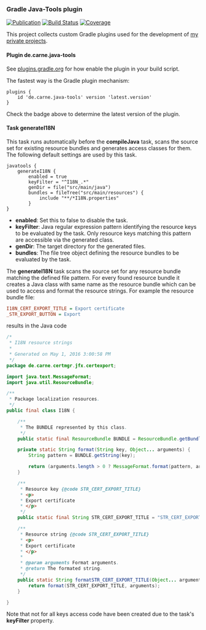 ### Gradle Java-Tools plugin
[![Publication](https://img.shields.io/maven-central/v/de.carne/gradle-java-plugin)](https://search.maven.org/artifact/de.carne/gradle-java-plugin)
[![Build Status](https://travis-ci.com/hdecarne/gradle-java-plugin.svg?branch=master)](https://travis-ci.com/hdecarne/gradle-java-plugin)
[![Coverage](https://sonarcloud.io/api/project_badges/measure?project=de.carne%3Ajava-gradle-plugins&metric=coverage)](https://sonarcloud.io/dashboard?id=de.carne%3Ajava-gradle-plugins)  

This project collects custom Gradle plugins used for the development of [my private projects](https://github.com/hdecarne/).

#### Plugin de.carne.java-tools
See [plugins.gradle.org](https://plugins.gradle.org/plugin/de.carne.java-tools) for how enable the plugin in your build script.

The fastest way is the Gradle plugin mechanism:
```Gradle
plugins {
	id 'de.carne.java-tools' version 'latest.version'
}
```
Check the badge above to determine the latest version of the plugin.

#### Task generateI18N
This task runs automatically before the __compileJava__ task, scans the source set for existing resource
bundles and generates access classes for them. The following default settings are used by this task.
```Gradle
javatools {
	generateI18N {
		enabled = true
		keyFilter = "^I18N_.*"
		genDir = file("src/main/java")
		bundles = fileTree("src/main/resources") {
			include "**/*I18N.properties"
		}
}
```
 * __enabled__: Set this to false to disable the task.
 * __keyFilter__: Java regular expression pattern identifying the resource keys to be evaluated by the task. Only resource keys matching this pattern are accessible via the generated class.
 * __genDir__: The target directory for the generated files.
 * __bundles__: The file tree object defining the resource bundles to be evaluated by the task.

The __generateI18N__ task scans the source set for any resource bundle matching the defined file pattern. For every found resource bundle it creates a Java class with same name as the resource bundle which can be used to access and format the resource strings. For example the resource bundle file:
```INI
I18N_CERT_EXPORT_TITLE = Export certificate
_STR_EXPORT_BUTTON = Export
```
results in the Java code
```Java
/*
 * I18N resource strings
 *
 * Generated on May 1, 2016 3:00:58 PM
 */
package de.carne.certmgr.jfx.certexport;

import java.text.MessageFormat;
import java.util.ResourceBundle;

/**
 * Package localization resources.
 */
public final class I18N {

	/**
	 * The BUNDLE represented by this class.
	 */
	public static final ResourceBundle BUNDLE = ResourceBundle.getBundle(I18N.class.getName());

	private static String format(String key, Object... arguments) {
		String pattern = BUNDLE.getString(key);

		return (arguments.length > 0 ? MessageFormat.format(pattern, arguments) : pattern);
	}

	/**
	 * Resource key {@code STR_CERT_EXPORT_TITLE}
	 * <p>
	 * Export certificate
	 * </p>
	 */
	public static final String STR_CERT_EXPORT_TITLE = "STR_CERT_EXPORT_TITLE";

	/**
	 * Resource string {@code STR_CERT_EXPORT_TITLE}
	 * <p>
	 * Export certificate
	 * </p>
	 *
	 * @param arguments Format arguments.
	 * @return The formated string.
	 */
	public static String formatSTR_CERT_EXPORT_TITLE(Object... arguments) {
		return format(STR_CERT_EXPORT_TITLE, arguments);
	}

}
```
Note that not for all keys access code have been created due to the task's __keyFilter__ property.
